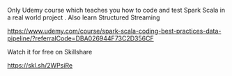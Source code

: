 Only Udemy course which teaches you how to code and test Spark Scala in a real world project . Also learn Structured Streaming

https://www.udemy.com/course/spark-scala-coding-best-practices-data-pipeline/?referralCode=DBA026944F73C2D356CF

Watch it for free on Skillshare

https://skl.sh/2WPsiRe
